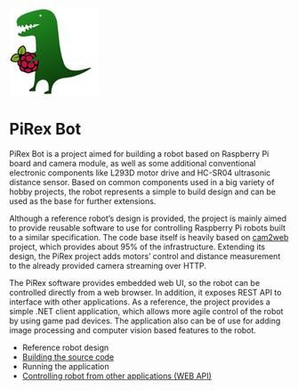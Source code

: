 ![PiRex](images/pirex.png)
# PiRex Bot

PiRex Bot is a project aimed for building a robot based on Raspberry Pi board and camera module, as well as some additional conventional electronic components like L293D motor drive and HC-SR04 ultrasonic distance sensor. Based on common components used in a big variety of hobby projects, the robot represents a simple to build design and can be used as the base for further extensions.

Although a reference robot’s design is provided, the project is mainly aimed to provide reusable software to use for controlling Raspberry Pi robots built to a similar specification. The code base itself is heavily based on [cam2web](https://github.com/cvsandbox/cam2web) project, which provides about 95% of the infrastructure. Extending its design, the PiRex project adds motors’ control and distance measurement to the already provided camera streaming over HTTP.

The PiRex software provides embedded web UI, so the robot can be controlled directly from a web browser. In addition, it exposes REST API to interface with other applications. As a reference, the project provides a simple .NET client application, which allows more agile control of the robot by using game pad devices. The application also can be of use for adding image processing and computer vision based features to the robot.

* Reference robot design
* [Building the source code](Building.md)
* Running the application
* [Controlling robot from other applications (WEB API)](WebAPI.md)
